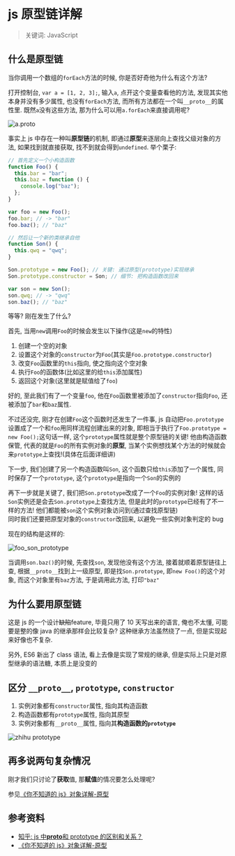 # js 原型链详解

> 关键词: JavaScript

## 什么是原型链

当你调用一个数组的`forEach`方法的时候, 你是否好奇他为什么有这个方法?

打开控制台, `var a = [1, 2, 3];`, 输入`a`, 点开这个变量查看他的方法, 发现其实他本身并没有多少属性, 也没有`forEach`方法, 而所有方法都在一个叫`__proto__`的属性里. 既然`a`没有这些方法, 那为什么可以用`a.forEach`来直接调用呢?

![a.__proto__](https://s3.ax1x.com/2020/11/20/DMgzqI.png)

事实上 js 中存在一种叫**原型链**的机制, 即通过**原型**来逐层向上查找父级对象的方法, 如果找到就直接获取, 找不到就会得到`undefined`. 举个栗子:

```js
// 首先定义一个小构造函数
function Foo() {
  this.bar = "bar";
  this.baz = function () {
    console.log("baz");
  };
}

var foo = new Foo();
foo.bar; // -> "bar"
foo.baz(); // "baz"

// 然后让一个新的类继承自他
function Son() {
  this.qwq = "qwq";
}

Son.prototype = new Foo(); // 关键: 通过原型(prototype)实现继承
Son.prototype.constructor = Son; // 细节: 把构造函数改回来

var son = new Son();
son.qwq; // -> "qwq"
son.baz(); // "baz"
```

等等? 刚在发生了什么?

首先, 当用`new`调用`Foo`的时候会发生以下操作(这是`new`的特性)

1. 创建一个空的对象
2. 设置这个对象的`constructor`为`Foo`(其实是`Foo.prototype.constructor`)
3. 改变`Foo`函数里的`this`指向, 使之指向这个空对象
4. 执行`Foo`的函数体(比如这里的给`this`添加属性)
5. 返回这个对象(这里就是赋值给了`foo`)

好的, 至此我们有了一个变量`foo`, 他在`Foo`函数里被添加了`constructor`指向`Foo`, 还被添加了`bar`和`baz`属性.

不过还没完, 刚才在创建`Foo`这个函数时还发生了一件事, js 自动把`Foo.prototype`设置成了一个和`foo`用同样流程创建出来的对象, 即相当于执行了`Foo.prototype = new Foo();`这句话一样, 这个`prototype`属性就是整个原型链的关键! 他由构造函数保管, 代表的就是`Foo`的所有实例对象的**原型**, 当某个实例想找某个方法的时候就会来`prototype`上查找!(具体在后面详细讲)

下一步, 我们创建了另一个构造函数叫`Son`, 这个函数只给`this`添加了一个属性, 同时保存了一个`prototype`, 这个`prototype`是指向一个`Son`的实例的

再下一步就是关键了, 我们把`Son.prototype`改成了一个`Foo`的实例对象! 这样的话`Son`实例还是会去`Son.prototype`上查找方法, 但是此时的`prototype`已经有了不一样的方法! 他们都能被`son`这个实例对象访问到(通过查找原型链)  
同时我们还要把原型对象的`constructor`改回来, 以避免一些实例对象判定的 bug

现在的结构是这样的:

![foo_son_prototype](https://s3.ax1x.com/2020/11/20/DM2pZt.png)

当调用`son.baz()`的时候, 先查找`son`, 发现他没有这个方法, 接着就顺着原型链往上查, 根据`__proto__`找到上一级原型, 即是找`Son.prototype`, 即`new Foo()`的这个对象, 而这个对象里有`baz`方法, 于是调用此方法, 打印`"baz"`

## 为什么要用原型链

这是 js 的一个设计<del>缺陷</del>feature, 毕竟只用了 10 天写出来的语言, 俺也不太懂, 可能要是整的像 java 的继承那样会比较复杂? 这种继承方法虽然绕了一点, 但是实现起来好像也不复杂.

另外, ES6 新出了 class 语法, 看上去像是实现了常规的继承, 但是实际上只是对原型继承的语法糖, 本质上是没变的

## 区分 `__proto__`, `prototype`, `constructor`

1. 实例对象都有`constructor`属性, 指向其构造函数
2. 构造函数都有`prototype`属性, 指向其原型
3. 实例对象都有`__proto__`属性, 指向其**构造函数的`prototype`**

![zhihu prototype](https://pic1.zhimg.com/80/e83bca5f1d1e6bf359d1f75727968c11_1440w.jpg?source=1940ef5c)

## 再多说两句复杂情况

刚才我们只讨论了**获取**值, 那**赋值**的情况要怎么处理呢?

参见[《你不知道的 js》对象详解-原型](http://www.xiong35.cn/blog2.0/articles/blog/81)

## 参考资料

- [知乎: js 中**proto**和 prototype 的区别和关系？](https://www.zhihu.com/question/34183746/answer/58155878)
- [《你不知道的 js》对象详解-原型](http://www.xiong35.cn/blog2.0/articles/blog/81)
